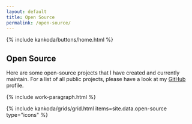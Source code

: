 ```yaml
---
layout: default
title: Open Source
permalink: /open-source/
---
```


<article>
  {% include kankoda/buttons/home.html %}

  <h1>Open Source</h1>

  <p>
    Here are some open-source projects that I have created and currently maintain. For a list of all public projects, please have a look at my <a href="{{ site.github_url }}">GitHub</a> profile.
  </p>

  {% include work-paragraph.html %}
</article>

{% include kankoda/grids/grid.html items=site.data.open-source type="icons" %}